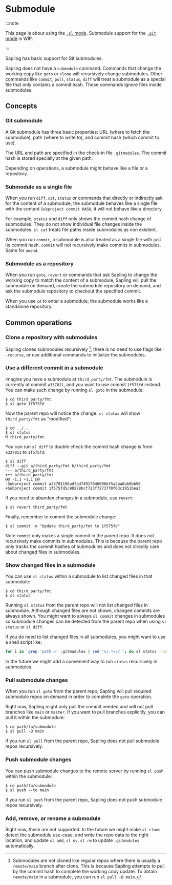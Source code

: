 # Submodule

:::note

This page is about using the [`.sl` mode](/docs/git/git_support_modes.md#sl-mode). Submodule support for the [`.git` mode](/docs/git/git_support_modes.md#git-mode) is WIP.

:::

Sapling has basic support for Git submodules.

Sapling does not have a `submodule` command. Commands that change the working
copy like `goto` or `clone` will recursively change submodules. Other commands
like `commit`, `pull`, `status`, `diff` will treat a submodule as a special
file that only contains a commit hash. Those commands ignore files inside
submodules.

## Concepts

### Git submodule

A Git submodule has three basic properties: URL (where to fetch the submodule),
path (where to write to), and commit hash (which commit to use).

The URL and path are specified in the check-in file `.gitmodules`. The commit
hash is stored specially at the given path.

Depending on operations, a submodule might behave like a file or a repository.

### Submodule as a single file

When you run `diff`, `cat`, `status` or commands that directly or indirectly
ask for the content of a submodule, the submodule behaves like a single file
with the content `Subproject commit HASH`, it will not behave like a directory.

For example, `status` and `diff` only shows the commit hash change of
submodules. They do not show individual file changes inside the submodules.
`sl cat` treats file paths inside submodules as non existent.

When you run `commit`, a submodule is also treated as a single file with just
its commit hash. `commit` will not recursively make commits in submodules.
Same for `amend`.

### Submodule as a repository

When you run `goto`, `revert` or commands that ask Sapling to change the
working copy to match the content of a submodule, Sapling will pull the
submodule on demand, create the submodule repository on demand, and ask the
submodule repository to checkout the specified commit.

When you use `cd` to enter a submodule, the submodule works like a standalone
repository.

## Common operations

### Clone a repository with submodules

Sapling clones submodules recursively [^1]; there is no need to use flags like
`--recurse`, or use additional commands to initialize the submodules.

### Use a different commit in a submodule

Imagine you have a submodule at `third_party/fmt`. The submodule is currently
at commit `a337011`, and you want to use commit `1f575fd` instead. You can make
such change by running `sl goto` in the submodule:

```
$ cd third_party/fmt
$ sl goto 1f575fd
```

Now the parent repo will notice the change. `sl status` will show
`third_party/fmt` as "modified":

```
$ cd ../..
$ sl status
M third_party/fmt
```

You can run `sl diff` to double check the commit hash change is from
`a337011` to `1f575fd`:

```
$ sl diff
diff --git a/third_party/fmt b/third_party/fmt
--- a/third_party/fmt
+++ b/third_party/fmt
@@ -1,1 +1,1 @@
-Subproject commit a33701196adfad74917046096bf5a2aa0ab0bb50
+Subproject commit 1f575fd5c90278bcf723f72737f0f63c1951bea3
```

If you need to abandon changes in a submodule, use `revert`:

```
$ sl revert third_party/fmt
```

Finally, remember to commit the submodule change:

```
$ sl commit -m "Update third_party/fmt to 1f575fd"
```

Note `commit` only makes a single commit in the parent repo. It does not
recursively make commits in submodules. This is because the parent repo only
tracks the commit hashes of submodules and does not directly care about
changed files in submodules.

### Show changed files in a submodule

You can use `sl status` within a submodule to list changed files in that
submodule:

```
$ cd third_party/fmt
$ sl status
```

Running `sl status` from the parent repo will not list changed files in
submodule. Although changed files are not shown, changed commits are
always shown. You might want to always `sl commit` changes in submodules
so submodule changes can be detected from the parent repo when using
`sl status` or `sl diff`.

If you do need to list changed files in all submodules, you might want to
use a shell script like:

```bash
for i in `grep 'path =' .gitmodules | sed 's/.*=//'`; do sl status --pager=off --cwd $i; done
```

In the future we might add a convenient way to run `status` recursively in
submodules.


### Pull submodule changes

When you run `sl goto` from the parent repo, Sapling will pull required
submodule repos on demand in order to complete the `goto` operation.

Right now, Sapling might only pull the commit needed and will not pull branches
like `main` or `master`. If you want to pull branches explicitly, you can pull
it within the submodule:

```
$ cd path/to/submodule
$ sl pull -B main
```

If you run `sl pull` from the parent repo, Sapling does not pull submodule
repos recursively.

### Push submodule changes

You can push submodule changes to the remote server by running `sl push` within
the submodule:

```
$ cd path/to/submodule
$ sl push --to main
```

If you run `sl push` from the parent repo, Sapling does not push submodule
repos recursively.

### Add, remove, or rename a submodule

Right now, these are not supported. In the future we might make `sl clone`
detect the submodule use-case, and write the repo data to the right location,
and update `sl add`, `sl mv`, `sl rm` to update `.gitmodules` automatically.

[^1]: Submodules are not cloned like regular repos where there is usually a
    `remote/main` branch after clone. This is because Sapling attempts to pull
    by the commit hash to complete the working copy update. To obtain
    `remote/main` in a submodule, you can run `sl pull -B main`.
